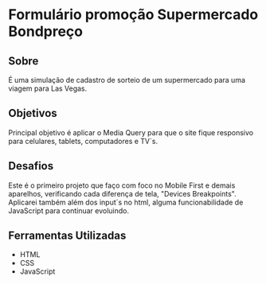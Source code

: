 # Formulário promoção Supermercado Bondpreço

## Sobre
É uma simulação de cadastro de sorteio de um supermercado para uma viagem para Las Vegas.
## Objetivos
Principal objetivo é aplicar o Media Query para que o site fique responsivo para celulares, tablets, computadores e TV´s.
## Desafios
Este é o primeiro projeto que faço com foco no Mobile First e demais aparelhos, verificando cada diferença de tela, "Devices Breakpoints". Aplicarei também além dos input´s no html, alguma funcionabilidade de JavaScript para continuar evoluindo.
## Ferramentas Utilizadas
- HTML
- CSS
- JavaScript


